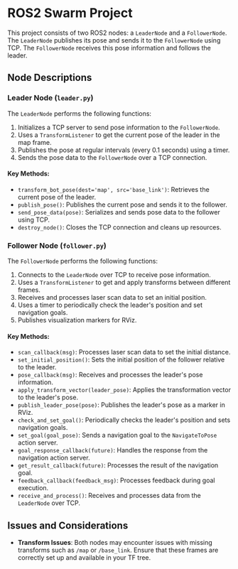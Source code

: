 # ROS2 Swarm Project

This project consists of two ROS2 nodes: a `LeaderNode` and a `FollowerNode`. The `LeaderNode` publishes its pose and sends it to the `FollowerNode` using TCP. The `FollowerNode` receives this pose information and follows the leader.

## Node Descriptions

### Leader Node (`leader.py`)

The `LeaderNode` performs the following functions:
1. Initializes a TCP server to send pose information to the `FollowerNode`.
2. Uses a `TransformListener` to get the current pose of the leader in the map frame.
3. Publishes the pose at regular intervals (every 0.1 seconds) using a timer.
4. Sends the pose data to the `FollowerNode` over a TCP connection.

#### Key Methods:
- `transform_bot_pose(dest='map', src='base_link')`: Retrieves the current pose of the leader.
- `publish_pose()`: Publishes the current pose and sends it to the follower.
- `send_pose_data(pose)`: Serializes and sends pose data to the follower using TCP.
- `destroy_node()`: Closes the TCP connection and cleans up resources.

### Follower Node (`follower.py`)

The `FollowerNode` performs the following functions:
1. Connects to the `LeaderNode` over TCP to receive pose information.
2. Uses a `TransformListener` to get and apply transforms between different frames.
3. Receives and processes laser scan data to set an initial position.
4. Uses a timer to periodically check the leader's position and set navigation goals.
5. Publishes visualization markers for RViz.

#### Key Methods:
- `scan_callback(msg)`: Processes laser scan data to set the initial distance.
- `set_initial_position()`: Sets the initial position of the follower relative to the leader.
- `pose_callback(msg)`: Receives and processes the leader's pose information.
- `apply_transform_vector(leader_pose)`: Applies the transformation vector to the leader's pose.
- `publish_leader_pose(pose)`: Publishes the leader's pose as a marker in RViz.
- `check_and_set_goal()`: Periodically checks the leader's position and sets navigation goals.
- `set_goal(goal_pose)`: Sends a navigation goal to the `NavigateToPose` action server.
- `goal_response_callback(future)`: Handles the response from the navigation action server.
- `get_result_callback(future)`: Processes the result of the navigation goal.
- `feedback_callback(feedback_msg)`: Processes feedback during goal execution.
- `receive_and_process()`: Receives and processes data from the `LeaderNode` over TCP.

## Issues and Considerations

- **Transform Issues**: Both nodes may encounter issues with missing transforms such as `/map` or `/base_link`. Ensure that these frames are correctly set up and available in your TF tree.


